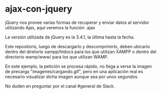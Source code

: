 # ajax-con-jquery
jQuery nos provee varias formas de recuperar y enviar datos al servidor utilizando Ajax, aquí veremos la función .ajax

La versión utilizada de jQuery es la 3.4.1, la última hasta la fecha.

Este repositorio, luego de descargarlo y descomprimirlo, deben ubicarlo dentro del diretorio xampp/htdocs para los que utilizan XAMPP o dentro del directorio wamp/www/ para los que utilizan WAMP.

En este ejemplo, la petición se procesa rápido, no llega a verse la imagen de precarga "imagenes/cargando.gif", pero en una aplicación real es necesario visualizar dicha imagen aunque sea por unos segundos.

No duden en preguntar por el canal #general de Slack.
